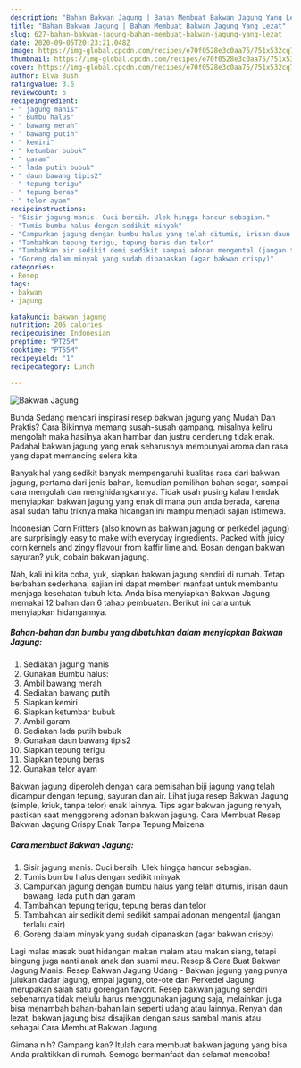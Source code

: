```yaml
---
description: "Bahan Bakwan Jagung | Bahan Membuat Bakwan Jagung Yang Lezat"
title: "Bahan Bakwan Jagung | Bahan Membuat Bakwan Jagung Yang Lezat"
slug: 627-bahan-bakwan-jagung-bahan-membuat-bakwan-jagung-yang-lezat
date: 2020-09-05T20:23:21.048Z
image: https://img-global.cpcdn.com/recipes/e70f0528e3c0aa75/751x532cq70/bakwan-jagung-foto-resep-utama.jpg
thumbnail: https://img-global.cpcdn.com/recipes/e70f0528e3c0aa75/751x532cq70/bakwan-jagung-foto-resep-utama.jpg
cover: https://img-global.cpcdn.com/recipes/e70f0528e3c0aa75/751x532cq70/bakwan-jagung-foto-resep-utama.jpg
author: Elva Bush
ratingvalue: 3.6
reviewcount: 6
recipeingredient:
- " jagung manis"
- " Bumbu halus"
- " bawang merah"
- " bawang putih"
- " kemiri"
- " ketumbar bubuk"
- " garam"
- " lada putih bubuk"
- " daun bawang tipis2"
- " tepung terigu"
- " tepung beras"
- " telor ayam"
recipeinstructions:
- "Sisir jagung manis. Cuci bersih. Ulek hingga hancur sebagian."
- "Tumis bumbu halus dengan sedikit minyak"
- "Campurkan jagung dengan bumbu halus yang telah ditumis, irisan daun bawang, lada putih dan garam"
- "Tambahkan tepung terigu, tepung beras dan telor"
- "Tambahkan air sedikit demi sedikit sampai adonan mengental (jangan terlalu cair)"
- "Goreng dalam minyak yang sudah dipanaskan (agar bakwan crispy)"
categories:
- Resep
tags:
- bakwan
- jagung

katakunci: bakwan jagung 
nutrition: 205 calories
recipecuisine: Indonesian
preptime: "PT25M"
cooktime: "PT55M"
recipeyield: "1"
recipecategory: Lunch

---
```



![Bakwan Jagung](https://img-global.cpcdn.com/recipes/e70f0528e3c0aa75/751x532cq70/bakwan-jagung-foto-resep-utama.jpg)

Bunda Sedang mencari inspirasi resep bakwan jagung yang Mudah Dan Praktis? Cara Bikinnya memang susah-susah gampang. misalnya keliru mengolah maka hasilnya akan hambar dan justru cenderung tidak enak. Padahal bakwan jagung yang enak seharusnya mempunyai aroma dan rasa yang dapat memancing selera kita.

Banyak hal yang sedikit banyak mempengaruhi kualitas rasa dari bakwan jagung, pertama dari jenis bahan, kemudian pemilihan bahan segar, sampai cara mengolah dan menghidangkannya. Tidak usah pusing kalau hendak menyiapkan bakwan jagung yang enak di mana pun anda berada, karena asal sudah tahu triknya maka hidangan ini mampu menjadi sajian istimewa.

Indonesian Corn Fritters (also known as bakwan jagung or perkedel jagung) are surprisingly easy to make with everyday ingredients. Packed with juicy corn kernels and zingy flavour from kaffir lime and. Bosan dengan bakwan sayuran? yuk, cobain bakwan jagung.


Nah, kali ini kita coba, yuk, siapkan bakwan jagung sendiri di rumah. Tetap berbahan sederhana, sajian ini dapat memberi manfaat untuk membantu menjaga kesehatan tubuh kita. Anda bisa menyiapkan Bakwan Jagung memakai 12 bahan dan 6 tahap pembuatan. Berikut ini cara untuk menyiapkan hidangannya.

<!--inarticleads1-->

##### Bahan-bahan dan bumbu yang dibutuhkan dalam menyiapkan Bakwan Jagung:

1. Sediakan  jagung manis
1. Gunakan  Bumbu halus:
1. Ambil  bawang merah
1. Sediakan  bawang putih
1. Siapkan  kemiri
1. Siapkan  ketumbar bubuk
1. Ambil  garam
1. Sediakan  lada putih bubuk
1. Gunakan  daun bawang tipis2
1. Siapkan  tepung terigu
1. Siapkan  tepung beras
1. Gunakan  telor ayam


Bakwan jagung diperoleh dengan cara pemisahan biji jagung yang telah dicampur dengan tepung, sayuran dan air. Lihat juga resep Bakwan Jagung (simple, kriuk, tanpa telor) enak lainnya. Tips agar bakwan jagung renyah, pastikan saat menggoreng adonan bakwan jagung. Cara Membuat Resep Bakwan Jagung Crispy Enak Tanpa Tepung Maizena. 

<!--inarticleads2-->

##### Cara membuat Bakwan Jagung:

1. Sisir jagung manis. Cuci bersih. Ulek hingga hancur sebagian.
1. Tumis bumbu halus dengan sedikit minyak
1. Campurkan jagung dengan bumbu halus yang telah ditumis, irisan daun bawang, lada putih dan garam
1. Tambahkan tepung terigu, tepung beras dan telor
1. Tambahkan air sedikit demi sedikit sampai adonan mengental (jangan terlalu cair)
1. Goreng dalam minyak yang sudah dipanaskan (agar bakwan crispy)


Lagi malas masak buat hidangan makan malam atau makan siang, tetapi bingung juga nanti anak anak dan suami mau. Resep &amp; Cara Buat Bakwan Jagung Manis. Resep Bakwan Jagung Udang - Bakwan jagung yang punya julukan dadar jagung, empal jagung, ote-ote dan Perkedel Jagung merupakan salah satu gorengan favorit. Resep bakwan jagung sendiri sebenarnya tidak melulu harus menggunakan jagung saja, melainkan juga bisa menambah bahan-bahan lain seperti udang atau lainnya. Renyah dan lezat, bakwan jagung bisa disajikan dengan saus sambal manis atau sebagai Cara Membuat Bakwan Jagung. 

Gimana nih? Gampang kan? Itulah cara membuat bakwan jagung yang bisa Anda praktikkan di rumah. Semoga bermanfaat dan selamat mencoba!
